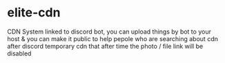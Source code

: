 # elite-cdn
CDN System linked to discord bot, you can upload things by bot to your host &amp; you can make it public to help pepole who are searching about cdn after discord temporary cdn that after time the photo / file link will be disabled
